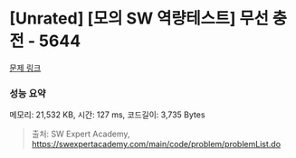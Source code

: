 # [Unrated] [모의 SW 역량테스트] 무선 충전 - 5644 

[문제 링크](https://swexpertacademy.com/main/code/problem/problemDetail.do?contestProbId=AWXRDL1aeugDFAUo) 

### 성능 요약

메모리: 21,532 KB, 시간: 127 ms, 코드길이: 3,735 Bytes



> 출처: SW Expert Academy, https://swexpertacademy.com/main/code/problem/problemList.do
